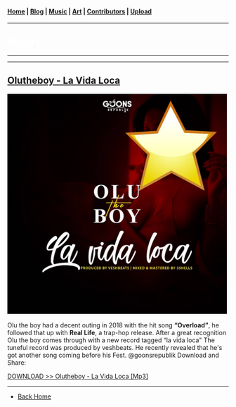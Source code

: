 <head>
  <!-- Favicon -->
  <link rel="shortcut icon" href="../../favicon.ico">
  <!-- Global site tag (gtag.js) - Google Analytics -->
  <script async src="https://www.googletagmanager.com/gtag/js?id=UA-129370470-1"></script>
  <script>
    window.dataLayer = window.dataLayer || [];
    function gtag(){dataLayer.push(arguments);}
    gtag('js', new Date());

    gtag('config', 'UA-129370470-1');
  </script>
</head>

<!-- Main Links -->
#### [Home](../../index.md) | [Blog](../../blog/index.md) | [Music](../index.md) | [Art](../../art/index.md) | [Contributors](../../contributors.md) | [Upload](../../upload.md)

- - -

## [<span style="text-decoration: underline; color: #fff;">Music</span>](../index.md)

- - -
- - -

## [Olutheboy - La Vida Loca](#)	

<img src="./olutheboy_la-vida-loca.jpeg" 
     width="500px" height="auto" />

Olu the boy had a decent outing in 2018 with the hit song **“Overload”**, he followed that up with **Real Life**, a trap-hop release. After a great recognition Olu the boy comes through with a new record tagged “la vida loca" 
The tuneful record was produced by veshbeats.
He recently revealed that he's got another song coming before his Fest.
@goonsrepublik
Download and Share:

<a href="https://poetrique.github.io/music-repo/singles/Olutheboy_La-Vida-Loca.mp3" 
    download="Olutheboy_La-Vida-Loca">DOWNLOAD >> Olutheboy - La Vida Loca [Mp3]</a>

- - -

* [Back Home](../index.md)
